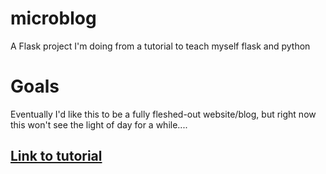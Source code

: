 # microblog
A Flask project I'm doing from a tutorial to teach myself flask and python

# Goals
Eventually I'd like this to be a fully fleshed-out website/blog, but right now this won't see the light of day for a while....

## [Link to tutorial](https://blog.miguelgrinberg.com/post/the-flask-mega-tutorial-part-i-hello-world)
